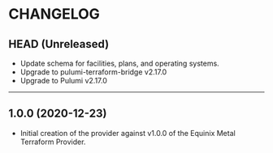 CHANGELOG
=========

## HEAD (Unreleased)
* Update schema for facilities, plans, and operating systems.
* Upgrade to pulumi-terraform-bridge v2.17.0
* Upgrade to Pulumi v2.17.0

---

## 1.0.0 (2020-12-23)
* Initial creation of the provider against v1.0.0 of the Equinix Metal Terraform Provider.
